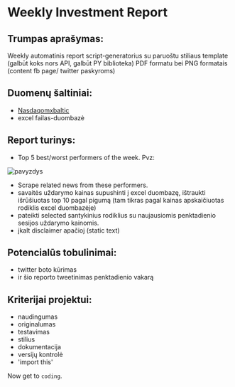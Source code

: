 # Weekly Investment Report

## Trumpas aprašymas:

Weekly automatinis report script-generatorius su paruoštu stiliaus template (galbūt koks nors API, galbūt PY biblioteka) PDF formatu bei PNG formatais (content fb page/ twitter paskyroms)


## Duomenų šaltiniai:

- [Nasdaqomxbaltic](http://www.nasdaqomxbaltic.com)
- excel failas-duombazė


## Report turinys:

- Top 5 best/worst performers of the week. Pvz:

![pavyzdys](https://github.com/yomajo/myproject/blob/master/Images/pvz%20performers.JPG?raw=true "Pavyzdys")

- Scrape related news from these performers.
- savaitės uždarymo kainas supushinti į excel duombazę, ištraukti išrūšiuotas top 10 pagal pigumą (tam tikras pagal kainas apskaičiuotas rodiklis excel duombazėje)
- pateikti selected santykinius rodiklius su naujausiomis penktadienio sesijos uždarymo kainomis.
- įkalt disclaimer apačioj (static text)

## Potencialūs tobulinimai:
- twitter boto kūrimas
- ir šio reporto tweetinimas penktadienio vakarą


## Kriterijai projektui:

- naudingumas
- originalumas
- testavimas
- stilius
- dokumentacija
- versijų kontrolė
- 'import this'

Now get to `coding`.

